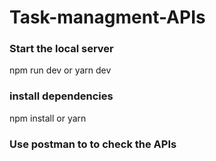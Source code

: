 # Task-managment-APIs


### Start the local server
npm run dev 
  or
yarn dev


### install dependencies

npm install 
  or
yarn


### Use postman to to check the APIs
